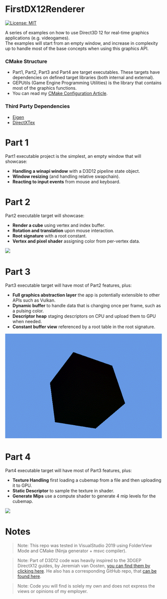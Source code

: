 # FirstDX12Renderer
[![License: MIT](https://img.shields.io/badge/License-MIT-orange.svg)](https://opensource.org/licenses/MIT)

A series of examples on how to use Direct3D 12 for real-time graphics applications (e.g. videogames).<br/>
The examples will start from an empty window, and increase in complexity up to handle most of the base concepts when using this graphics API.

### CMake Structure
  - Part1, Part2, Part3 and Part4 are target executables. These targets have dependencies on defined target libraries (both internal and external).
  - GEPUtils (Game Engine Programming Utilities) is the library that contains most of the graphics functions.
  - You can read my [CMake Configuration Article](https://logins.github.io/programming/2020/05/17/CMakeInVisualStudio.html).

### Third Party Dependencies
  -  [Eigen](https://gitlab.com/libeigen/eigen.git)
  -  [DirectXTex](https://github.com/microsoft/DirectXTex.git)

# Part 1
Part1 executable project is the simplest, an empty window that will showcase: 
- **Handling a winapi window** with a D3D12 pipeline state object.
- **Window resizing** (and handling relative swapchain).
- **Reacting to input events** from mouse and keyboard.

# Part 2
Part2 executable target will showcase:
- **Render a cube** using vertex and index buffer.
- **Rotation and translation** upon mouse interaction.
- **Root signature** with a root constant.
- **Vertex and pixel shader** assigning color from per-vertex data.

![](Part2/Content/part2.gif)

# Part 3
Part3 executable target will have most of Part2 features, plus:
- **Full graphics abstraction layer** the app is potentially extensible to other APIs such as Vulkan.
- **Dynamic buffer** to handle data that is changing once per frame, such as a pulsing color.
- **Descriptor heap** staging descriptors on CPU and upload them to GPU when needed.
- **Constant buffer view** referenced by a root table in the root signature.

![](Part3/Content/part3.gif)

# Part 4
Part4 executable target will have most of Part3 features, plus:
- **Texture Handling** first loading a cubemap from a file and then uploading it to GPU.
- **Static Descriptor** to sample the texture in shader.
- **Generate Mips** use a compute shader to generate 4 mip levels for the cubemap.

![](Part4/Content/part4.gif)

# Notes
>Note: This repo was tested in VisualStudio 2019 using FolderView Mode and CMake (Ninja generator + msvc compiler).

>Note: Part of D3D12 code was heavily inspired to the 3DGEP DirectX12 guides, by Jeremiah van Oosten, [you can find them by clicking here](https://www.3dgep.com/learning-directx-12-1/). He also has a corresponding GitHub repo, that [can be found here](https://github.com/jpvanoosten/LearningDirectX12/tree/v0.0.1).

>Note: Code you will find is solely my own and does not express the views or opinions of my employer.

